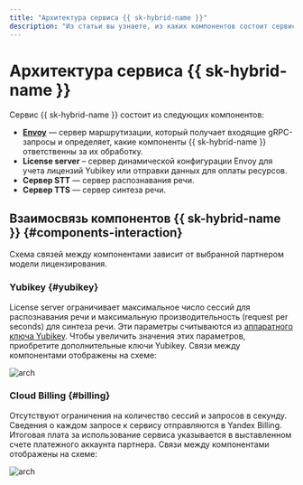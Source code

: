 ```yaml
---
title: "Архитектура сервиса {{ sk-hybrid-name }}"
description: "Из статьи вы узнаете, из каких компонентов состоит сервис {{ sk-hybrid-name }}." 
---
```


# Архитектура сервиса {{ sk-hybrid-name }}

Сервис {{ sk-hybrid-name }} состоит из следующих компонентов:

* **[Envoy](https://www.envoyproxy.io/docs)** — сервер маршрутизации, который получает входящие gRPC-запросы и определяет, какие компоненты {{ sk-hybrid-name }} ответственны за их обработку.
* **License server** – сервер динамической конфигурации Envoy для учета лицензий Yubikey или отправки данных для оплаты ресурсов.
* **Сервер STT** — сервер распознавания речи.
* **Сервер TTS** — сервер синтеза речи.

## Взаимосвязь компонентов {{ sk-hybrid-name }} {#components-interaction}

Схема связей между компонентами зависит от выбранной партнером модели лицензирования.

### Yubikey {#yubikey}

License server ограничивает максимальное число сессий для распознавания речи и максимальную производительность (request per seconds) для синтеза речи. Эти параметры считываются из [аппаратного ключа Yubikey](https://yubico.com). Чтобы увеличить значения этих параметров, приобретите дополнительные ключи Yubikey. Связи между компонентами отображены на схеме:

![arch](../_assets/speechkit-hybrid-yubikey.svg)

### Cloud Billing {#billing}

Отсутствуют ограничения на количество сессий и запросов в секунду. Сведения о каждом запросе к сервису отправляются в Yandex Billing. Итоговая плата за использование сервиса указывается в выставленном счете платежного аккаунта партнера. Связи между компонентами отображены на схеме:

![arch](../_assets/speechkit-hybrid-billing-agent.svg)

